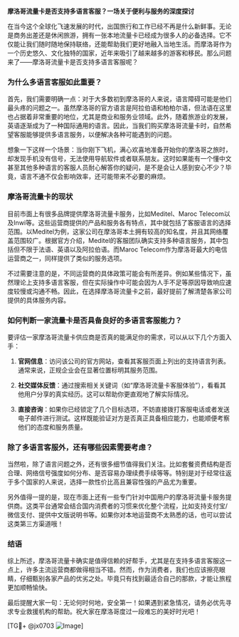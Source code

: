 **摩洛哥流量卡是否支持多语言客服？一场关于便利与服务的深度探讨**

在当今这个全球化飞速发展的时代，出国旅行和工作已经不再是什么新鲜事。无论是商务出差还是休闲旅游，拥有一张本地流量卡已经成为很多人的必备选择。它不仅能让我们随时随地保持联络，还能帮助我们更好地融入当地生活。而摩洛哥作为一个历史悠久、文化独特的国家，近年来吸引了越来越多的游客和移民。那么问题来了——摩洛哥流量卡是否支持多语言客服呢？

### **为什么多语言客服如此重要？**

首先，我们需要明确一点：对于大多数初到摩洛哥的人来说，语言障碍可能是他们最头疼的问题之一。虽然摩洛哥的官方语言是阿拉伯语和柏柏尔语，但法语在这里也占据着非常重要的地位，尤其是商业和服务业领域。此外，随着旅游业的发展，英语逐渐成为了一种国际通用的语言。因此，当我们购买摩洛哥流量卡时，自然希望客服能够提供多语言服务，以便解决各种可能遇到的问题。

想象一下这样一个场景：当你刚下飞机，满心欢喜地准备开始你的摩洛哥之旅时，却发现手机没有信号，无法使用导航软件或者联系朋友。这时如果能有一个懂中文甚至其他多种语言的客服人员耐心解答你的疑问，是不是会让人感到安心不少？毕竟，语言不通不仅会影响效率，还可能带来不必要的麻烦。

### **摩洛哥流量卡的现状**

目前市面上有很多品牌提供摩洛哥流量卡服务，比如Meditel、Maroc Telecom以及Inwi等。这些运营商提供的产品和服务各有特点，其中就包括了客服语言的选择范围。以Meditel为例，这家公司在摩洛哥本土拥有较高的知名度，并且其网络覆盖范围较广。根据官方介绍，Meditel的客服团队确实支持多种语言服务，其中包括但不限于法语、英语以及阿拉伯语。而Maroc Telecom作为摩洛哥最大的电信运营商之一，同样提供了类似的服务选项。

不过需要注意的是，不同运营商的具体政策可能会有所差异。例如某些情况下，虽然理论上支持多语言客服，但在实际操作中可能会因为人手不足等原因导致响应速度较慢或沟通不畅。因此，在选择摩洛哥流量卡之前，最好提前了解清楚各家公司提供的具体服务内容。

### **如何判断一家流量卡是否具备良好的多语言客服能力？**

要评估一家摩洛哥流量卡供应商是否真的能满足你的需求，可以从以下几个方面入手：

1. **官网信息**：访问该公司的官方网站，查看其客服页面上列出的支持语言列表。通常来说，正规企业会在显著位置标明其服务范围。
   
2. **社交媒体反馈**：通过搜索相关关键词（如“摩洛哥流量卡客服体验”），看看其他用户分享的真实经历。这可以帮助你更直观地了解实际情况。

3. **直接咨询**：如果你已经锁定了几个目标选项，不妨直接拨打客服电话或者发送电子邮件进行测试。这样既能验证对方是否真正具备相应能力，也能顺便考察他们的态度和服务质量。

### **除了多语言客服外，还有哪些因素需要考虑？**

当然啦，除了语言问题之外，还有很多细节值得我们关注。比如套餐资费结构是否合理、网络信号强度如何分布、是否容易办理续费手续等等。特别是对于经常往返于多个国家的人来说，选择一款性价比高且兼容性强的产品尤为重要。

另外值得一提的是，现在市面上还有一些专门针对中国用户的摩洛哥流量卡服务提供商。这类平台通常会结合国内消费者的习惯来优化整个流程，比如支持支付宝/微信支付、提供中文版说明书等。如果你对本地运营商不太熟悉的话，也可以尝试这类第三方渠道哦！

### **结语**

综上所述，摩洛哥流量卡确实是值得信赖的好帮手，尤其是在支持多语言客服这一点上，许多主流运营商都做得相当不错。然而，作为消费者，我们也应该擦亮眼睛，仔细甄别各家产品的优劣之处。毕竟只有找到最适合自己的那款，才能让旅程更加顺畅愉快。

最后提醒大家一句：无论何时何地，安全第一！如果遇到紧急情况，请务必优先寻求专业救援机构的帮助。祝大家在摩洛哥度过一段难忘的美好时光吧！

[TG💪+ @jx0703 ![Image](https://github.com/user-attachments/assets/dbca1d08-cadb-493c-b0ec-ad6f7a83f270)]
